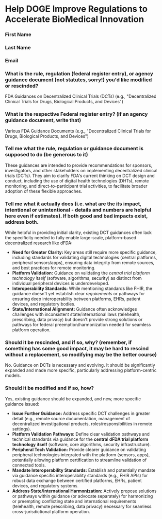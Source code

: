 # Help DOGE Improve Regulations to Accelerate BioMedical Innovation

### First Name

### Last Name

### Email

### What is the rule, regulation (federal register entry), or agency guidance document (not statutes, sorry!) you'd like modified or rescinded?

FDA Guidances on Decentralized Clinical Trials (DCTs) (e.g., "Decentralized Clinical Trials for Drugs, Biological Products, and Devices")

### What is the respective Federal register entry? (if an agency guidance document, write that)

Various FDA Guidance Documents (e.g., "Decentralized Clinical Trials for Drugs, Biological Products, and Devices")

### Tell me what the rule, regulation or guidance document is supposed to do (be generous to it)

These guidances are intended to provide recommendations for sponsors, investigators, and other stakeholders on implementing decentralized clinical trials (DCTs). They aim to clarify FDA's current thinking on DCT design and conduct, including the use of digital health technologies (DHTs), remote monitoring, and direct-to-participant trial activities, to facilitate broader adoption of these flexible approaches.

### Tell me what it actually does (i.e. what are the its impact, intentional or unintentional - details and numbers are helpful here even if estimates). If both good and bad impacts exist, address both.

While helpful in providing initial clarity, existing DCT guidances often lack the specificity needed to fully enable large-scale, platform-based decentralized research like dFDA:
*   **Need for Greater Clarity:** Key areas still require more specific guidance, including standards for validating digital technologies (central platforms, peripheral sensors/apps), ensuring data integrity from remote sources, and best practices for remote monitoring.
*   **Platform Validation:** Guidance on validating the *central trial platform technology itself* (software, algorithms, security) as distinct from individual peripheral devices is underdeveloped.
*   **Interoperability Standards:** While mentioning standards like FHIR, the guidance doesn't yet establish clear *requirements* or pathways for ensuring deep interoperability between platforms, EHRs, patient devices, and regulatory bodies.
*   **State/International Alignment:** Guidance often acknowledges challenges with inconsistent state/international laws (telehealth, prescribing, data privacy) but doesn't provide strong solutions or pathways for federal preemption/harmonization needed for seamless platform operation.

### Should it be rescinded, and if so, why? (remember, if something has some good impact, it may be hard to rescind without a replacement, so modifying may be the better course)

No. Guidance on DCTs is necessary and evolving. It should be significantly expanded and made more specific, particularly addressing platform-centric models.

### Should it be modified and if so, how?

Yes, existing guidance should be expanded, and new, more specific guidance issued:
*   **Issue Further Guidance:** Address specific DCT challenges in greater detail (e.g., remote source documentation, management of decentralized investigational products, roles/responsibilities in remote settings).
*   **Platform Validation Pathways:** Define clear validation pathways and technical standards via guidance for the **central dFDA trial platform technology itself** (software, core algorithms, security infrastructure).
*   **Peripheral Tech Validation:** Provide clearer guidance on validating peripheral technologies integrated with the platform (sensors, apps), potentially allowing platform certification to streamline validation of connected tools.
*   **Mandate Interoperability Standards:** Establish and potentially mandate via guidance specific interoperability standards (e.g., FHIR APIs) for robust data exchange between certified platforms, EHRs, patient devices, and regulatory systems.
*   **Address State/International Harmonization:** Actively propose solutions or pathways within guidance (or advocate separately) for harmonizing or preempting conflicting state and international requirements (telehealth, remote prescribing, data privacy) necessary for seamless cross-jurisdictional platform operation. 